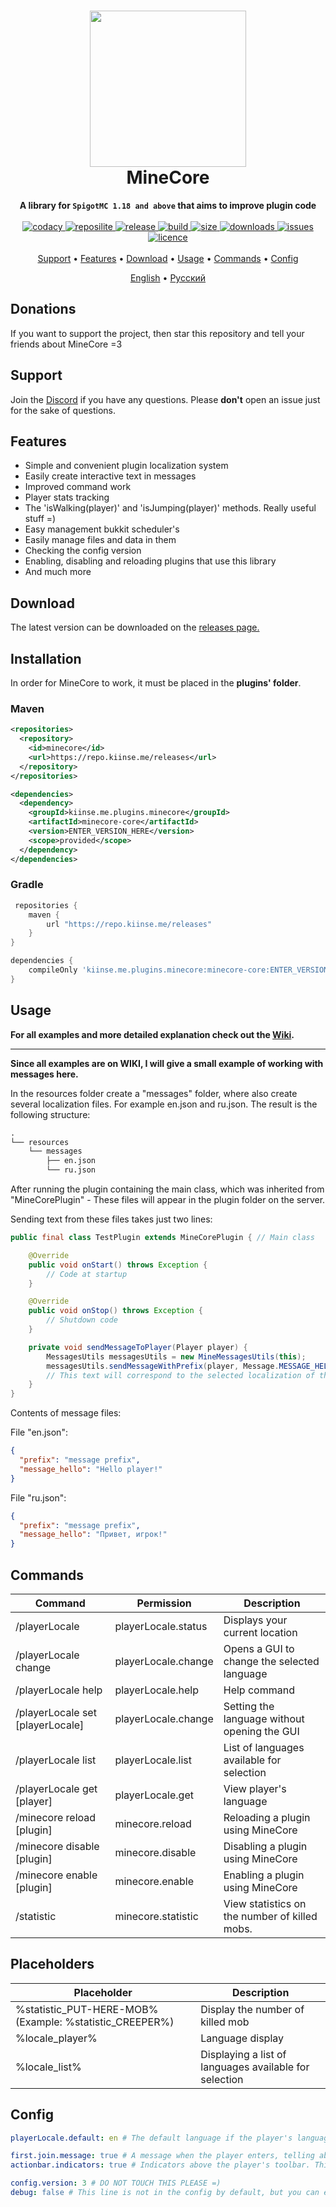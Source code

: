 <h1 align="center">
  <img width=250 height=250 src="https://raw.githubusercontent.com/kiinse/MineCore/master/.github/img/logo.png"  alt=""/>
  <br>MineCore<br>
</h1>

<p align="center">
  <b>A library for <code>SpigotMC 1.18 and above</code> that aims to improve plugin code</b><br><br>

  <a href="https://app.codacy.com/gh/kiinse/MineCore/dashboard">
    <img src="https://app.codacy.com/project/badge/Grade/04669f7c982b4ec8ba4783493dfb1ca9" alt="codacy"/>
  </a>

  <a href="https://repo.kiinse.me/#/releases/kiinse/plugins/minecore">
    <img src="https://repo.kiinse.me/api/badge/latest/releases/kiinse/plugins/minecore/MineCore?color=40c14a&name=Reposilite&prefix=v" alt="reposilite"/>
  </a>
  <a href="https://github.com/kiinse/MineCore/releases">
    <img src="https://img.shields.io/github/v/release/kiinse/MineCore?include_prereleases&style=flat-square" alt="release">
  </a>
  <a href="https://github.com/kiinse/MineCore/actions/workflows/gradle-package.yml">
    <img src="https://img.shields.io/github/actions/workflow/status/kiinse/MineCore/gradle-package.yml?style=flat-square" alt="build"> 
  </a>
  <a href="https://github.com/kiinse/MineCore">
    <img src="https://img.shields.io/github/repo-size/kiinse/MineCore?style=flat-square" alt="size"> 
  </a>
  <a href="https://github.com/kiinse/MineCore/releases">
    <img src="https://img.shields.io/github/downloads/kiinse/MineCore/total?style=flat-square" alt="downloads"> 
  </a>
  <a href="https://github.com/kiinse/MineCore/issues">
    <img src="https://img.shields.io/github/issues/kiinse/MineCore?style=flat-square" alt="issues"> 
  </a>
  <a href="https://github.com/kiinse/MineCore/blob/master/LICENSE">
    <img src="https://img.shields.io/github/license/kiinse/MineCore?style=flat-square" alt="licence"> 
  </a><br><br>
  <a href="#support">Support</a> •
  <a href="#features">Features</a> •
  <a href="#download">Download</a> •
  <a href="#usage">Usage</a> •
  <a href="#commands">Commands</a> •
  <a href="#config">Config</a>
</p>
<p align="center">
  <ins>English</ins> • <a href="https://github.com/kiinse/MineCore/blob/master/.github/Rus-README.md">Русский</a>
</p>

## Donations

If you want to support the project, then
star this repository and tell your friends about MineCore =3

## Support

Join the [Discord](https://discord.gg/ec7y5NY82b) if you have any questions.
Please **don't** open an issue just for the sake of questions.

## Features

- Simple and convenient plugin localization system
- Easily create interactive text in messages
- Improved command work
- Player stats tracking
- The 'isWalking(player)' and 'isJumping(player)' methods. Really useful stuff =)
- Easy management bukkit scheduler's
- Easily manage files and data in them
- Checking the config version
- Enabling, disabling and reloading plugins that use this library
- And much more

## Download

The latest version can be downloaded on the <a href="https://github.com/kiinse/MineCore/releases">releases
page.</a><br>

## Installation

In order for MineCore to work, it must be placed in the **plugins' folder**.

### Maven

```xml
<repositories>
  <repository>
    <id>minecore</id>
    <url>https://repo.kiinse.me/releases</url>
  </repository>
</repositories>

<dependencies>
  <dependency>
    <groupId>kiinse.me.plugins.minecore</groupId>
    <artifactId>minecore-core</artifactId>
    <version>ENTER_VERSION_HERE</version>
    <scope>provided</scope>
  </dependency>
</dependencies>
```

### Gradle

```groovy
 repositories {
    maven {
        url "https://repo.kiinse.me/releases"
    }
}

dependencies {
    compileOnly 'kiinse.me.plugins.minecore:minecore-core:ENTER_VERSION_HERE'
}
```

## Usage

<b>For all examples and more detailed explanation check out the [Wiki](https://github.com/kiinse/MineCore/wiki).</b>

----

<b>Since all examples are on WIKI, I will give a small example of working with messages here.</b>

In the resources folder create a "messages" folder, where also create several localization files. For example en.json
and ru.json. The result is the following structure:

```txt
.
└── resources
    └── messages
        ├── en.json
        └── ru.json
```

After running the plugin containing the main class, which was inherited from "MineCorePlugin" - These files will
appear in the plugin folder on the server.

Sending text from these files takes just two lines:

```java
public final class TestPlugin extends MineCorePlugin { // Main class

    @Override
    public void onStart() throws Exception {
        // Code at startup
    }

    @Override
    public void onStop() throws Exception {
        // Shutdown code
    }

    private void sendMessageToPlayer(Player player) {
        MessagesUtils messagesUtils = new MineMessagesUtils(this);
        messagesUtils.sendMessageWithPrefix(player, Message.MESSAGE_HELLO); // We send to player the message "message_hello" from the json file.
        // This text will correspond to the selected localization of the player.
    }
}

```

Contents of message files:

File "en.json":

```json
{
  "prefix": "message prefix",
  "message_hello": "Hello player!"
}
```

File "ru.json":

```json
{
  "prefix": "message prefix",
  "message_hello": "Привет, игрок!"
}
```

## Commands

| Command                     | Permission          | Description                                   |
|-----------------------------|---------------------|-----------------------------------------------|
| /playerLocale                     | playerLocale.status       | Displays your current location                |
| /playerLocale change              | playerLocale.change       | Opens a GUI to change the selected language   |
| /playerLocale help                | playerLocale.help         | Help command                                  |
| /playerLocale set [playerLocale]        | playerLocale.change       | Setting the language without opening the GUI  |
| /playerLocale list                | playerLocale.list         | List of languages available for selection     |
| /playerLocale get [player]        | playerLocale.get          | View player's language                        |
| /minecore reload [plugin]  | minecore.reload    | Reloading a plugin using MineCore         |
| /minecore disable [plugin] | minecore.disable   | Disabling a plugin using MineCore         |
| /minecore enable [plugin]  | minecore.enable    | Enabling a plugin using MineCore          |
| /statistic                  | minecore.statistic | View statistics on the number of killed mobs. |

## Placeholders

| Placeholder                                             | Description                                            |
|---------------------------------------------------------|--------------------------------------------------------|
| %statistic_PUT-HERE-MOB% (Example: %statistic_CREEPER%) | Display the number of killed mob                       |
| %locale_player%                                         | Language display                                       |
| %locale_list%                                           | Displaying a list of languages available for selection |

## Config

```yaml
playerLocale.default: en # The default language if the player's language is not available on the server, or it has not been defined

first.join.message: true # A message when the player enters, telling about the definition of the player's language and the possibility of changing this language.
actionbar.indicators: true # Indicators above the player's toolbar. This function is needed for some plugins that use MineCore. Requires PlaceHolderAPI to work.

config.version: 3 # DO NOT TOUCH THIS PLEASE =)
debug: false # This line is not in the config by default, but you can enter it in the MineCore config to display config logs in the server console.
```
